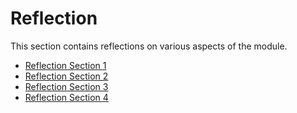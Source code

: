 # Reflection

This section contains reflections on various aspects of the module.

- [Reflection Section 1](reflection/section1/README.md)
- [Reflection Section 2](reflection/section2/README.md)
- [Reflection Section 3](reflection/section3/README.md)
- [Reflection Section 4](reflection/section4/README.md)

